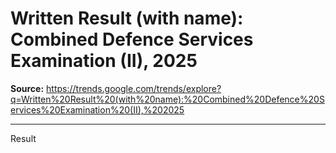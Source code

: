 # Written Result (with name): Combined Defence Services Examination (II), 2025

**Source:** https://trends.google.com/trends/explore?q=Written%20Result%20(with%20name):%20Combined%20Defence%20Services%20Examination%20(II),%202025

---

Result
